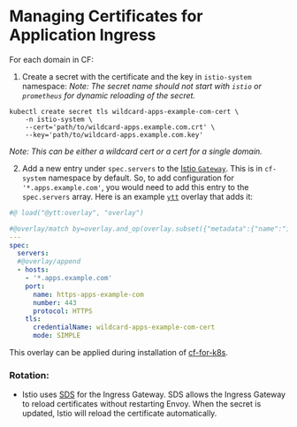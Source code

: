 # Managing Certificates for Application Ingress

For each domain in CF:

1. Create a secret with the certificate and the key in `istio-system` namespace:
   _Note: The secret name should not start with `istio` or `prometheus` for
   dynamic reloading of the secret._

```
kubectl create secret tls wildcard-apps-example-com-cert \
    -n istio-system \
    --cert='path/to/wildcard-apps.example.com.crt' \
    --key='path/to/wildcard-apps.example.com.key'
```

_Note: This can be either a wildcard cert or a cert for a single domain._

2. Add a new entry under `spec.servers` to the [Istio
   `Gateway`](https://github.com/cloudfoundry/cf-for-k8s/blob/21209bbfcadf626a81bc19a8320050b98076f25e/config/gateway.lib.yml).
   This is in `cf-system` namespace by default. So, to add configuration for
   `'*.apps.example.com'`, you would need to add this entry to the
   `spec.servers` array. Here is an example [`ytt`](https://get-ytt.io/) overlay
   that adds it:

```yaml
#@ load("@ytt:overlay", "overlay")

#@overlay/match by=overlay.and_op(overlay.subset({"metadata":{"name":"istio-ingressgateway"}}), overlay.subset({"kind": "Gateway"}))
---
spec:
  servers:
  #@overlay/append
  - hosts:
    - '*.apps.example.com'
    port:
      name: https-apps-example-com
      number: 443
      protocol: HTTPS
    tls:
      credentialName: wildcard-apps-example-com-cert
      mode: SIMPLE
```

This overlay can be applied during installation of
[cf-for-k8s](https://github.com/cloudfoundry/cf-for-k8s).

### Rotation:

- Istio uses
  [SDS](https://istio.io/docs/tasks/traffic-management/ingress/secure-ingress-sds/)
  for the Ingress Gateway. SDS allows the Ingress Gateway to reload certificates
  without restarting Envoy. When the secret is updated, Istio will reload the
  certificate automatically.
